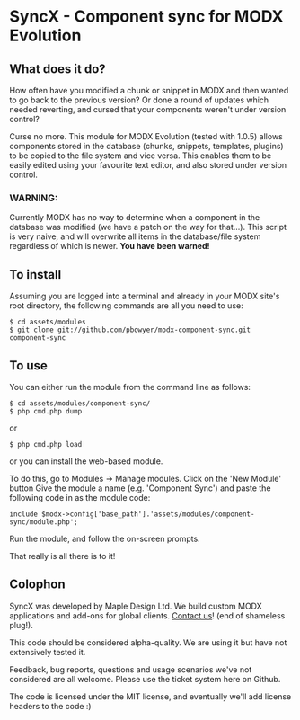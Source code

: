 # SyncX - Component sync for MODX Evolution

## What does it do?
How often have you modified a chunk or snippet in MODX and then wanted to go back to the previous version? Or done a round of updates which needed reverting, and cursed that your components weren't under version control?

Curse no more. This module for MODX Evolution (tested with 1.0.5) allows components stored in the database (chunks, snippets, templates, plugins) to be copied to the file system and vice versa. This enables them to be easily edited using your favourite text editor, and also stored under version control.

### WARNING:

Currently MODX has no way to determine when a component in the database was modified (we have a patch on the way for that...). This script is very naive, and will overwrite all items in the database/file system regardless of which is newer. **You have been warned!**

## To install

Assuming you are logged into a terminal and already in your MODX site's root directory, the following commands are all you need to use:

    $ cd assets/modules
    $ git clone git://github.com/pbowyer/modx-component-sync.git component-sync

## To use

You can either run the module from the command line as follows:

    $ cd assets/modules/component-sync/
    $ php cmd.php dump

or

    $ php cmd.php load
  
or you can install the web-based module. 

To do this, go to Modules -> Manage modules.
Click on the 'New Module' button
Give the module a name (e.g. 'Component Sync') and paste the following code in as the module code:

    include $modx->config['base_path'].'assets/modules/component-sync/module.php';
    
Run the module, and follow the on-screen prompts.
  
That really is all there is to it!

## Colophon

SyncX was developed by Maple Design Ltd. We build custom MODX applications and add-ons for global clients. [Contact us](http://www.mapledesign.co.uk/services/s/content-management-systems/modx-development/)! (end of shameless plug!).

This code should be considered alpha-quality. We are using it but have not extensively tested it.

Feedback, bug reports, questions and usage scenarios we've not considered are all welcome. Please use the ticket system here on Github.

The code is licensed under the MIT license, and eventually we'll add license headers to the code :)